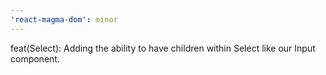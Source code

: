 ```yaml
---
'react-magma-dom': minor
---
```


feat(Select): Adding the ability to have children within Select like our Input component.
